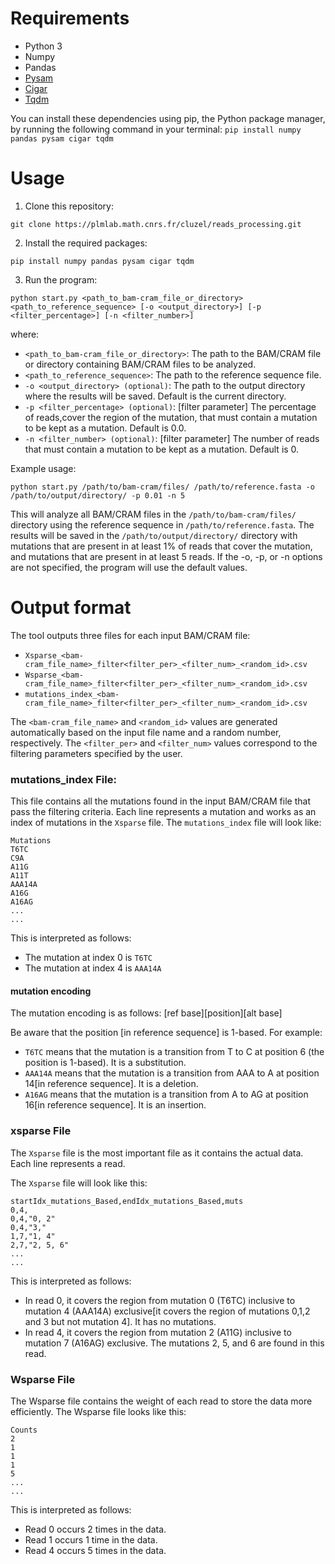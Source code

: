 # Requirements
- Python 3
- Numpy
- Pandas
- [Pysam](https://pypi.org/project/pysam/)
- [Cigar](https://pypi.org/project/cigar/)
- [Tqdm](https://pypi.org/project/tqdm/)

You can install these dependencies using pip, the Python package manager, by running the following command in your terminal: `pip install numpy pandas pysam cigar tqdm`

# Usage
1. Clone this repository:

```bach
git clone https://plmlab.math.cnrs.fr/cluzel/reads_processing.git
```

2. Install the required packages:

```bach
pip install numpy pandas pysam cigar tqdm
```

3. Run the program:

```bach
python start.py <path_to_bam-cram_file_or_directory> <path_to_reference_sequence> [-o <output_directory>] [-p <filter_percentage>] [-n <filter_number>]
```
where:
- `<path_to_bam-cram_file_or_directory>`: The path to the BAM/CRAM file or directory containing BAM/CRAM files to be analyzed.
- `<path_to_reference_sequence>`: The path to the reference sequence file.
- `-o <output_directory> (optional)`: The path to the output directory where the results will be saved. Default is the current directory.
- `-p <filter_percentage> (optional)`: [filter parameter] The percentage of reads,cover the region of the mutation, that must contain a mutation to be kept as a mutation. Default is 0.0.
- `-n <filter_number> (optional)`: [filter parameter] The number of reads that must contain a mutation to be kept as a mutation. Default is 0.

Example usage:

```bach
python start.py /path/to/bam-cram/files/ /path/to/reference.fasta -o /path/to/output/directory/ -p 0.01 -n 5
```
This will analyze all BAM/CRAM files in the `/path/to/bam-cram/files/` directory using the reference sequence in `/path/to/reference.fasta`. The results will be saved in the `/path/to/output/directory/` directory with mutations that are present in at least 1% of reads that cover the mutation, and mutations that are present in at least 5 reads. If the -o, -p, or -n options are not specified, the program will use the default values.

# Output format
The tool outputs three files for each input BAM/CRAM file:

- `Xsparse_<bam-cram_file_name>_filter<filter_per>_<filter_num>_<random_id>.csv`
- `Wsparse_<bam-cram_file_name>_filter<filter_per>_<filter_num>_<random_id>.csv`
- `mutations_index_<bam-cram_file_name>_filter<filter_per>_<filter_num>_<random_id>.csv`

The `<bam-cram_file_name>` and `<random_id>` values are generated automatically based on the input file name and a random number, respectively. The `<filter_per>` and `<filter_num>` values correspond to the filtering parameters specified by the user.

### mutations_index File:
This file contains all the mutations found in the input BAM/CRAM file that pass the filtering criteria. Each line represents a mutation and works as an index of mutations in the `Xsparse` file. 
The `mutations_index` file will look like:
```
Mutations
T6TC
C9A
A11G
A11T
AAA14A
A16G
A16AG
...
...
```
This is interpreted as follows:
- The mutation at index 0 is `T6TC`
- The mutation at index 4 is `AAA14A`

#### mutation encoding
The mutation encoding is as follows:
[ref base][position][alt base]

Be aware that the position [in reference sequence] is 1-based. For example:
- `T6TC` means that the mutation is a transition from T to C at position 6 (the position is 1-based). It is a substitution.
- `AAA14A` means that the mutation is a transition from AAA to A at position 14[in reference sequence]. It is a deletion.
- `A16AG` means that the mutation is a transition from A to AG at position 16[in reference sequence]. It is an insertion.


### xsparse File

The `Xsparse` file is the most important file as it contains the actual data. Each line represents a read.

The `Xsparse` file will look like this:
```
startIdx_mutations_Based,endIdx_mutations_Based,muts
0,4,
0,4,"0, 2"
0,4,"3,"
1,7,"1, 4"
2,7,"2, 5, 6"
...
...
```
This is interpreted as follows:
- In read 0, it covers the region from mutation 0 (T6TC) inclusive to mutation 4 (AAA14A) exclusive[it covers the region of mutations 0,1,2 and 3 but not mutation 4]. It has no mutations.
- In read 4, it covers the region from mutation 2 (A11G) inclusive to mutation 7 (A16AG) exclusive. The mutations 2, 5, and 6 are found in this read.


### Wsparse  File
The Wsparse file contains the weight of each read to store the data more efficiently. The Wsparse file looks like this:
```
Counts
2
1
1
1
5
...
...
```
This is interpreted as follows:
- Read 0 occurs 2 times in the data.
- Read 1 occurs 1 time in the data.
- Read 4 occurs 5 times in the data.









 


